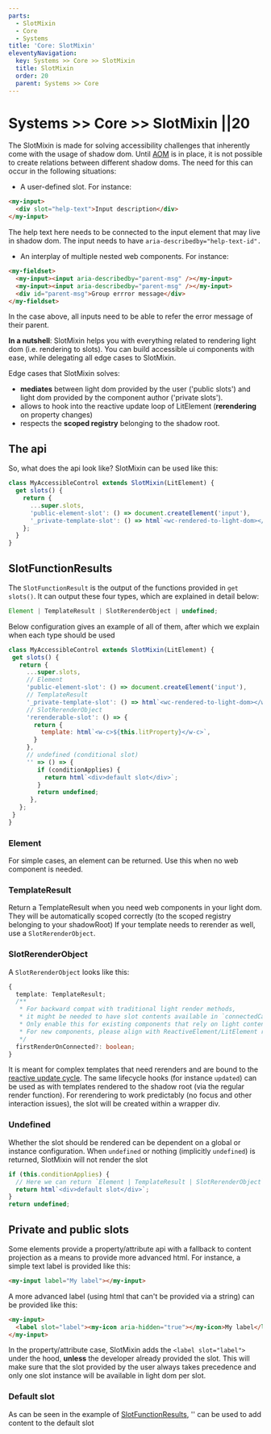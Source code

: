```yaml
---
parts:
  - SlotMixin
  - Core
  - Systems
title: 'Core: SlotMixin'
eleventyNavigation:
  key: Systems >> Core >> SlotMixin
  title: SlotMixin
  order: 20
  parent: Systems >> Core
---
```


# Systems >> Core >> SlotMixin ||20

The SlotMixin is made for solving accessibility challenges that inherently come with the usage of shadow dom.
Until [AOM](https://wicg.github.io/aom/explainer.html) is in place, it is not possible to create relations between different shadow doms.
The need for this can occur in the following situations:

- A user-defined slot. For instance:

```html
<my-input>
  <div slot="help-text">Input description</div>
</my-input>
```

The help text here needs to be connected to the input element that may live in shadow dom. The input needs to have `aria-describedby="help-text-id".`

- An interplay of multiple nested web components. For instance:

```html
<my-fieldset>
  <my-input><input aria-describedby="parent-msg" /></my-input>
  <my-input><input aria-describedby="parent-msg" /></my-input>
  <div id="parent-msg">Group errror message</div>
</my-fieldset>
```

In the case above, all inputs need to be able to refer the error message of their parent.

**In a nutshell**: SlotMixin helps you with everything related to rendering light dom (i.e. rendering to slots).
You can build accessible ui components with ease, while delegating all edge cases to SlotMixin.

Edge cases that SlotMixin solves:

- **mediates** between light dom provided by the user ('public slots') and light dom provided by the component author ('private slots').
- allows to hook into the reactive update loop of LitElement (**rerendering** on property changes)
- respects the **scoped registry** belonging to the shadow root.

## The api

So, what does the api look like? SlotMixin can be used like this:

```js
class MyAccessibleControl extends SlotMixin(LitElement) {
  get slots() {
    return {
      ...super.slots,
      'public-element-slot': () => document.createElement('input'),
      '_private-template-slot': () => html`<wc-rendered-to-light-dom></wc-rendered-to-light-dom>`,
    };
  }
}
```

## SlotFunctionResults

The `SlotFunctionResult` is the output of the functions provided in `get slots()`. It can output these four types, which are explained in detail below:

```ts
Element | TemplateResult | SlotRerenderObject | undefined;
```

Below configuration gives an example of all of them, after which we explain when each type should be used

```js
class MyAccessibleControl extends SlotMixin(LitElement) {
 get slots() {
   return {
     ...super.slots,
     // Element
     'public-element-slot': () => document.createElement('input'),
     // TemplateResult
     '_private-template-slot': () => html`<wc-rendered-to-light-dom></wc-rendered-to-light-dom>`,
     // SlotRerenderObject
     'rerenderable-slot': () => {
       return {
         template: html`<w-c>${this.litProperty}</w-c>`,
       }
     },
     // undefined (conditional slot)
     '' => () => {
        if (conditionApplies) {
          return html`<div>default slot</div>`;
        }
        return undefined;
      },
   };
 }
}
```

### Element

For simple cases, an element can be returned. Use this when no web component is needed.

### TemplateResult

Return a TemplateResult when you need web components in your light dom. They will be automatically scoped correctly (to the scoped registry belonging to your shadowRoot)
If your template needs to rerender as well, use a `SlotRerenderObject`.

### SlotRerenderObject

A `SlotRerenderObject` looks like this:

```ts
{
  template: TemplateResult;
  /**
   * For backward compat with traditional light render methods,
   * it might be needed to have slot contents available in `connectedCallback`.
   * Only enable this for existing components that rely on light content availability in connectedCallback.
   * For new components, please align with ReactiveElement/LitElement reactive cycle callbacks.
   */
  firstRenderOnConnected?: boolean;
}
```

It is meant for complex templates that need rerenders and are bound to the [reactive update cycle](https://lit.dev/docs/components/lifecycle/#reactive-update-cycle). The same lifecycle hooks (for instance `updated`) can be used as with templates rendered to the shadow root (via the regular render function).
For rerendering to work predictably (no focus and other interaction issues), the slot will be created within a wrapper div.

### Undefined

Whether the slot should be rendered can be dependent on a global or instance configuration.
When `undefined` or nothing (implicitly `undefined`) is returned, SlotMixin will not render the slot

```js
if (this.conditionApplies) {
  // Here we can return `Element | TemplateResult | SlotRerenderObject`
  return html`<div>default slot</div>`;
}
return undefined;
```

## Private and public slots

Some elements provide a property/attribute api with a fallback to content projection as a means to provide more advanced html.
For instance, a simple text label is provided like this:

```html
<my-input label="My label"></my-input>
```

A more advanced label (using html that can't be provided via a string) can be provided like this:

```html
<my-input>
  <label slot="label"><my-icon aria-hidden="true"></my-icon>My label</label>
</my-input>
```

In the property/attribute case, SlotMixin adds the `<label slot="label">` under the hood, **unless** the developer already provided the slot.
This will make sure that the slot provided by the user always takes precedence and only one slot instance will be available in light dom per slot.

### Default slot

As can be seen in the example of [SlotFunctionResults](#slotfunctionresults), '' can be used to add content to the default slot
